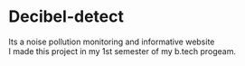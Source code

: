 # Decibel-detect
Its a noise pollution monitoring and informative website
<br>
I made this project in my 1st semester of my b.tech progeam.
